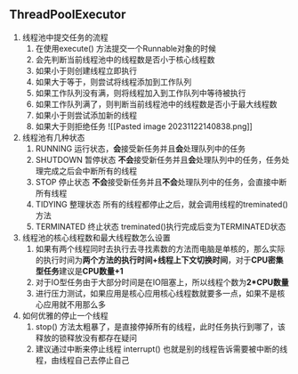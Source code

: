## ThreadPoolExecutor
1. 线程池中提交任务的流程
	1. 在使用execute() 方法提交一个Runnable对象的时候
	2. 会先判断当前线程池中的线程数是否小于核心线程数
	3. 如果小于则创建线程立即执行
	4. 如果大于等于，则尝试将线程添加到工作队列
	5. 如果工作队列没有满，则将线程加入到工作队列中等待被执行
	6. 如果工作队列满了，则判断当前线程池中的线程数是否小于最大线程数
	7. 如果小于则尝试添加新的线程
	8. 如果大于则拒绝任务
![[Pasted image 20231122140838.png]]
2. 线程池有几种状态
	1. RUNNING 运行状态，**会**接受新任务并且**会**处理队列中的任务
	2. SHUTDOWN 暂停状态 **不会**接受新任务并且**会**处理队列中的任务，任务处理完成之后会中断所有的线程
	3. STOP 停止状态 **不会**接受新任务并且**不会**处理队列中的任务，会直接中断所有线程
	4. TIDYING 整理状态  所有的线程都停止之后，就会调用线程的treminated()方法
	5. TERMINATED 终止状态 treminated()执行完成后变为TERMINATED状态
3. 线程池的核心线程数和最大线程数怎么设置
	1. 如果有两个线程同时去执行去寻找素数的方法而电脑是单核的，那么实际的执行时间为**两个方法的执行时间+线程上下文切换时间**，对于**CPU密集型任务**建议是**CPU数量+1**
	2. 对于IO型任务由于大部分时间是在IO阻塞上，所以线程个数为**2\*CPU数量**
	3. 进行压力测试，如果应用是核心应用核心线程数就要多一点，如果不是核心应用就不用那么多
4. 如何优雅的停止一个线程
	1. stop() 方法太粗暴了，是直接停掉所有的线程，此时任务执行到哪了，该释放的锁释放没有都存在疑问
	2. 建议通过中断来停止线程 interrupt() 也就是别的线程告诉需要被中断的线程，由线程自己去停止自己
